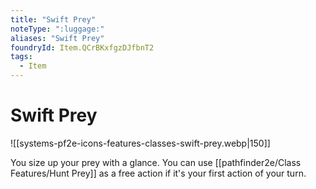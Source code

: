 ```yaml
---
title: "Swift Prey"
noteType: ":luggage:"
aliases: "Swift Prey"
foundryId: Item.QCrBKxfgzDJfbnT2
tags:
  - Item
---
```


# Swift Prey
![[systems-pf2e-icons-features-classes-swift-prey.webp|150]]

You size up your prey with a glance. You can use [[pathfinder2e/Class Features/Hunt Prey]] as a free action if it's your first action of your turn.
